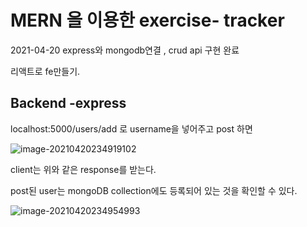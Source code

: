 

# MERN 을 이용한 exercise- tracker

2021-04-20 express와 mongodb연결 , crud api 구현 완료

리액트로 fe만들기.



## Backend -express

localhost:5000/users/add 로 username을 넣어주고 post 하면



![image-20210420234919102](https://user-images.githubusercontent.com/77804950/115434990-56a40e00-a244-11eb-8824-c9155da043b1.png)

client는 위와 같은 response를 받는다.

post된 user는 mongoDB collection에도 등록되어 있는 것을 확인할 수 있다.

 

![image-20210420234954993](https://user-images.githubusercontent.com/77804950/115434974-5277f080-a244-11eb-85e7-dc8ce8b44426.png)






